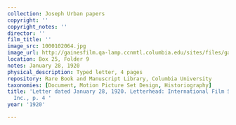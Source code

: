```yaml
---
collection: Joseph Urban papers
copyright: ''
copyright_notes: ''
director: ''
film_title: ''
image_src: 1000102064.jpg
image_url: http://gainesfilm.qa-lamp.ccnmtl.columbia.edu/sites/files/gainesfilm/images/1000102064.jpg
location: Box 25, Folder 9
notes: January 28, 1920
physical_description: Typed letter, 4 pages
repository: Rare Book and Manuscript Library, Columbia University
taxonomies: [Document, Motion Picture Set Design, Historiography]
title: 'Letter dated January 28, 1920. Letterhead: International Film Service Co.,
  Inc., p. 4 '
year: '1920'

---
```

